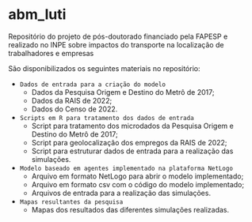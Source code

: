 # abm_luti
Repositório do projeto de pós-doutorado financiado pela FAPESP e realizado no INPE sobre impactos do transporte na localização de trabalhadores e empresas

São disponibilizados os seguintes materiais no repositório:

- `Dados de entrada para a criação do modelo`
    - Dados da Pesquisa Origem e Destino do Metrô de 2017;
    - Dados da RAIS de 2022;
    - Dados do Censo de 2022.
- `Scripts em R para tratamento dos dados de entrada`
    - Script para tratamento dos microdados da Pesquisa Origem e Destino do Metrô de 2017;
    - Script para geolocalização dos empregos da RAIS de 2022;
    - Script para estruturar dados de entrada para a realização das simulações.
- `Modelo baseado em agentes implementado na plataforma NetLogo`
    - Arquivo em formato NetLogo para abrir o modelo implementado;
    - Arquivo em formato csv com o código do modelo implementado;
    - Arquivos de entrada para a realização das simulações.
- `Mapas resultantes da pesquisa`
    - Mapas dos resultados das diferentes simulações realizadas.
 

